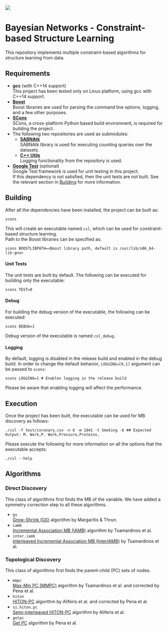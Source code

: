[![](https://github.com/asrivast28/discover-mb/workflows/Build%20and%20Unit%20Tests/badge.svg)](https://github.com/asrivast28/discover-mb/actions)
# Bayesian Networks - Constraint-based Structure Learning

This repository implements multiple constraint-based algorithms for structure learning from data.

## Requirements
* **gcc** (with C++14 support)  
This project has been tested only on Linux platform, using gcc with C++14 support.
* **[Boost](http://boost.org/)**  
Boost libraries are used for parsing the command line options, logging, and a few other purposes.  
* **[SCons](http://scons.org/)**  
SCons, a cross-platform Python based build environment, is required for building the project.  
* The following two repositories are used as submodules:  
  * **[SABNAtk](https://gitlab.com/SCoRe-Group/SABNAtk)**  
  SABNAtk library is used for executing counting queries over the datasets.  
  * **[C++ Utils](https://github.com/asrivast28/cpp-utils)**  
  Logging functionality from the repository is used.
* **[Google Test](https://github.com/google/googletest)** (optional)   
Google Test framework is used for unit testing in this project.  
If this dependency is not satisfied, then the unit tests are not built. See the relevant section in [Building](#unit-tests) for more information.   

## Building
After all the dependencies have been installed, the project can be built as:  
<pre><code>scons
</code></pre>  
This will create an executable named `csl`, which can be used for constraint-based structure learning.  
Path to the Boost libraries can be specified as:  
<pre><code>scons BOOSTLIBPATH=&lt;Boost library path, default is /usr/lib/x86_64-lib-gnu&gt;
</code></pre>

#### Unit Tests
The unit tests are built by default. The following can be executed for building only the executable:  
<pre><code>scons TEST=0
</code></pre>  

#### Debug
For building the debug version of the executable, the following can be executed:
<pre><code>scons DEBUG=1
</code></pre>  
Debug version of the executable is named `csl_debug`.

#### Logging
By default, logging is disabled in the release build and enabled in the debug build.
In order to change the default behavior, `LOGGING=[0,1]` argument can be passed to `scons`:  
<pre><code>scons LOGGING=1 # Enables logging in the release build
</code></pre>
Please be aware that enabling logging will affect the performance.

## Execution
Once the project has been built, the executable can be used for MB discovery as follows:
<pre><code>./csl -f test/coronary.csv -n 6 -m 1841 -t Smoking -b ## Expected Output: M. Work,P. Work,Pressure,Proteins,
</code></pre>  
Please execute the following for more information on all the options that the executable accepts:
<pre><code>./csl --help
</code></pre>

## Algorithms

### Direct Discovery
This class of algorithms first finds the MB of the variable.
We have added a symmetry correction step to all these algorithms.
* `gs`  
[Grow-Shrink (GS)](https://papers.nips.cc/paper/1685-bayesian-network-induction-via-local-neighborhoods) algorithm by Margaritis & Thrun.
* `iamb`  
[Incremental Association MB (IAMB)](https://www.aaai.org/Library/FLAIRS/2003/flairs03-073.php) algorithm by Tsamardinos et al.
* `inter.iamb`  
[Interleaved Incremental Association MB (InterIAMB)](https://www.aaai.org/Library/FLAIRS/2003/flairs03-073.php) by Tsamardinos et al.

### Topological Discovery
This class of algorithms first finds the parent-child (PC) sets of nodes.
* `mmpc`  
[Max-Min PC (MMPC)](https://link.springer.com/article/10.1007/s10994-006-6889-7) algorithm by Tsamardinos et al. and corrected by Pena et al.
* `hiton`  
[HITON-PC](https://www.ncbi.nlm.nih.gov/pmc/articles/PMC1480117/) algorithm by Aliferis et al. and corrected by Pena et al.
* `si.hiton.pc`  
[Semi-interleaved HITON-PC](http://www.jmlr.org/papers/v11/aliferis10a.html) algorithm by Aliferis et al.
* `getpc`  
[Get PC](https://www.sciencedirect.com/science/article/pii/S0888613X06000600) algorithm by Pena et al.

